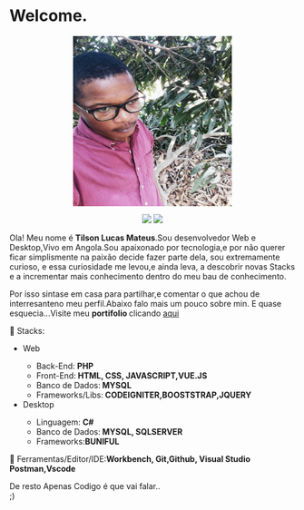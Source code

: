  <p align ="center">
 <h1>Welcome.</h1>
</p>

<p align="center">
   <img src="assets/01.jpg" min-width="300px" max-width="300px" height = "300px" width="280px" align="center" alt="Foto de ususrio">
</p>

<p align="center">
  <a href="mailto:fabroide@gmail.com" alt="Gmail">
  <img src="https://img.shields.io/badge/-Gmail-FF0000?style=flat-square&labelColor=FF0000&logo=gmail&logoColor=white&link=mailto:tilsonmat@gmail.com" /></a>

  <a href="https://www.linkedin.com/in/tilson-lucas-46a59b1aa" alt="Linkedin">
  <img src="https://img.shields.io/badge/-Linkedin-0e76a8?style=flat-square&logo=Linkedin&logoColor=white&link=https://www.linkedin.com/in/tilson-lucas-46a59b1aa" /></a>
  
</p>
<p align="left"> 
  Ola! Meu nome é <strong>Tilson Lucas Mateus</strong>.Sou desenvolvedor Web e Desktop,Vivo em Angola.Sou apaixonado por tecnologia,e por não querer ficar simplismente na paixão decide fazer parte dela, sou extremamente curioso, e essa curiosidade me levou,e ainda leva, a descobrir novas Stacks e a incrementar mais conhecimento dentro do meu bau de conhecimento.
</p>
  
  <p> Por isso sintase em casa para partilhar,e comentar o que achou de interresanteno meu perfil.Abaixo falo mais um pouco sobre min.
   E quase esquecia...Visite meu <strong> portifolio </strong>
   clicando <a href="https://portfolio17.vercel.app/">aqui</a>
  </p>
     



<p align="left">
  🚀 Stacks: 
   <ul>
      <li>Web</li>
        <ul> 
          <li>Back-End: <strong> PHP </strong> </li>
          <li>Front-End:<strong> HTML, CSS, JAVASCRIPT,VUE.JS</strong> </li>
          <li>Banco de Dados:<strong> MYSQL</strong></li>
          <li>Frameworks/Libs:<strong> CODEIGNITER,BOOSTSTRAP,JQUERY</strong></li>
        </ul>
        <li>Desktop</li>
        <ul> 
          <li>Linguagem: <strong> C# </strong> </li>
          <li>Banco de Dados:<strong> MYSQL, SQLSERVER</strong></li>
          <li>Frameworks:<strong>BUNIFUL</strong></li>
        </ul>
  </ul>
</p>

<p align="left">
  💼 Ferramentas/Editor/IDE:<strong>Workbench, Git,Github, Visual Studio Postman,Vscode</strong>
</p>

<p align="left">
  De resto Apenas Codigo é que vai falar..<br> 
  ;)
</p>


